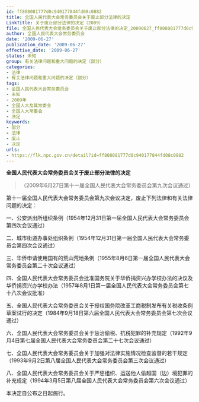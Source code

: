 ```yaml
---
id: ff808081777d0c940177844fd08c0882
title: 全国人民代表大会常务委员会关于废止部分法律的决定
LinkTitle: 关于废止部分法律的决定（2009）
file: 全国人民代表大会常务委员会关于废止部分法律的决定_20090627_ff808081777d0c940177844fd08c0882.docx
author: 全国人民代表大会常务委员会
date: '2009-06-27'
publication_date: '2009-06-27'
effective_date: '2009-06-27'
status: 未知
group: 有关法律问题和重大问题的决定（部分）
categories:
- 法律
- 有关法律问题和重大问题的决定（部分）
tags:
- 全国人民代表大会常务委员会
- 未知
- 2009年
- 全国人大及其常委会
- 全国人大常委会
- 决定
keywords:
- 部分
- 法律
- 废止
- 决定
urls:
- https://flk.npc.gov.cn/detail?id=ff808081777d0c940177844fd08c0882
---
```


**全国人民代表大会常务委员会关于废止部分法律的决定**

> （2009年6月27日第十一届全国人民代表大会常务委员会第九次会议通过）

第十一届全国人民代表大会常务委员会第九次会议决定，废止下列法律和有关法律问题的决定：

一、公安派出所组织条例（1954年12月31日第一届全国人民代表大会常务委员会第四次会议通过）

二、城市街道办事处组织条例（1954年12月31日第一届全国人民代表大会常务委员会第四次会议通过）

三、华侨申请使用国有的荒山荒地条例（1955年8月6日第一届全国人民代表大会常务委员会第二十次会议通过）

四、全国人民代表大会常务委员会批准国务院关于华侨捐资兴办学校办法的决议及华侨捐资兴办学校办法（1957年8月1日第一届全国人民代表大会常务委员会第七十八次会议批准）

五、全国人民代表大会常务委员会关于授权国务院改革工商税制发布有关税收条例草案试行的决定（1984年9月18日第六届全国人民代表大会常务委员会第七次会议通过）

六、全国人民代表大会常务委员会关于惩治偷税、抗税犯罪的补充规定（1992年9月4日第七届全国人民代表大会常务委员会第二十七次会议通过）

七、全国人民代表大会常务委员会关于加强对法律实施情况检查监督的若干规定（1993年9月2日第八届全国人民代表大会常务委员会第三次会议通过）

八、全国人民代表大会常务委员会关于严惩组织、运送他人偷越国（边）境犯罪的补充规定（1994年3月5日第八届全国人民代表大会常务委员会第六次会议通过）

本决定自公布之日起施行。

